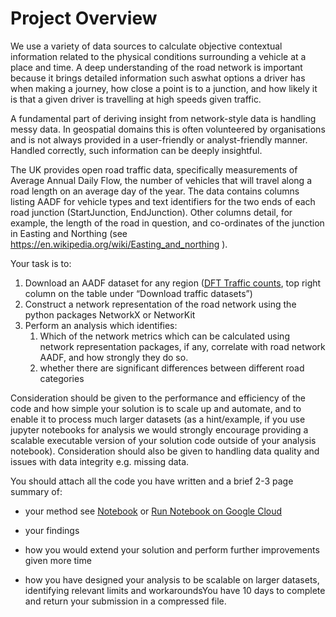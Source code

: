 # Project Overview

We use a variety of data sources to calculate objective contextual information related to the physical conditions surrounding a vehicle at a place and time. A deep understanding of the road network is important because it brings detailed information such aswhat options a driver has when making a journey, how close a point is to a junction, and how likely it is that a given driver is travelling at high speeds given traffic.

A fundamental part of deriving insight from network-style data is handling messy data. In geospatial domains this is often volunteered by organisations and is not always provided in a user-friendly or analyst-friendly manner. Handled correctly, such information can be deeply insightful.

The UK provides open road traffic data, specifically measurements of Average Annual Daily Flow, the number of vehicles that will travel along a road length on an average day of the year. The data contains columns listing AADF for vehicle types and text identifiers for the two ends of each road junction (StartJunction, EndJunction). Other columns detail, for example, the length of the road in question, and co-ordinates of the junction in Easting and Northing (see https://en.wikipedia.org/wiki/Easting_and_northing ).

Your task is to:

1. Download an AADF dataset for any region ([DFT Traffic counts](https://www.dft.gov.uk/traffic-counts/download.php), top right column on the table under “Download traffic datasets”)
2. Construct a network representation of the road network using the python packages NetworkX or NetworKit
3. Perform an analysis which identifies:
    1. Which of the network metrics which can be calculated using network representation packages, if any, correlate with road network AADF, and how strongly they do so.
    1. whether there are significant differences between different road categories

Consideration should be given to the performance and efficiency of the code and how simple your solution is to scale up and automate, and to enable it to process much larger datasets (as a hint/example, if you use jupyter notebooks for analysis we would strongly encourage providing a scalable executable version of your solution code outside of your analysis notebook). Consideration should also be given to handling data quality and issues with data integrity e.g. missing data.

You should attach all the code you have written and a brief 2-3 page summary of:
- your method
see [Notebook](report.ipynb) or [Run Notebook on Google Cloud](https://colab.research.google.com/github/oh-/Project-network-graphing-with-python/blob/master/report.ipynb)


- your findings
- how you would extend your solution and perform further improvements given more time
- how you have designed your analysis to be scalable on larger datasets, identifying relevant limits and workaroundsYou have 10 days to complete and return your submission in a compressed file.
